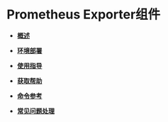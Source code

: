 # Prometheus Exporter组件

-   **[概述](Prometheus-Exporter组件概述.md)**  

-   **[环境部署](Prometheus-Exporter组件环境部署.md)**  

-   **[使用指导](Prometheus-Exporter组件使用指导.md)**  

-   **[获取帮助](Prometheus-Exporter组件获取帮助.md)**  

-   **[命令参考](Prometheus-Exporter组件命令参考.md)**  

-   **[常见问题处理](Prometheus-Exporter组件常见问题处理.md)**  


